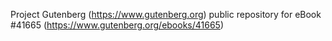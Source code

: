 Project Gutenberg (https://www.gutenberg.org) public repository for eBook #41665 (https://www.gutenberg.org/ebooks/41665)
